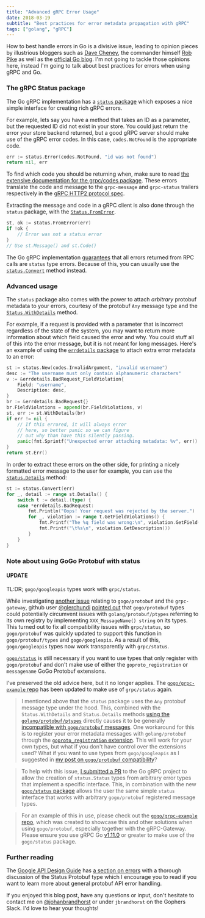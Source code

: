 ```yaml
---
title: "Advanced gRPC Error Usage"
date: 2018-03-19
subtitle: "Best practices for error metadata propagation with gRPC"
tags: ["golang", "gRPC"]
---
```


How to best handle errors in Go is a divisive issue, leading
to opinion pieces by illustrious bloggers such as
[Dave Cheney](https://dave.cheney.net/tag/error-handling),
the commander himself
[Rob Pike](https://commandcenter.blogspot.co.uk/2017/12/error-handling-in-upspin.html)
as well as the
[official Go blog](https://blog.golang.org/errors-are-values). I'm
not going to tackle those opinions here, instead I'm going to talk
about best practices for errors when using gRPC and Go.

### The gRPC Status package

The Go gRPC implementation has a
[`status` package](https://godoc.org/google.golang.org/grpc/status)
which exposes a nice simple interface for creating rich gRPC errors.

For example, lets say you have a method that takes an ID as a parameter,
but the requested ID did not exist in your store. You could just return
the error your store backend returned, but a good gRPC server should
make use of the gRPC error codes. In this case, `codes.NotFound` is
the appropriate code.

```go
err := status.Error(codes.NotFound, "id was not found")
return nil, err
```

To find which code you should be returning when, make sure to read
[the extensive documentation for the grpc/codes package](https://godoc.org/google.golang.org/grpc/codes).
These errors translate the code and message to the `grpc-message`
and `grpc-status` trailers respectively in the
[gRPC HTTP2 protocol spec](https://github.com/grpc/grpc/blob/master/doc/PROTOCOL-HTTP2.md#responses).

Extracting the message and code in a gRPC client is also done through the
`status` package, with the [`Status.FromError`](https://godoc.org/google.golang.org/grpc/status#FromError).

```go
st, ok := status.FromError(err)
if !ok {
    // Error was not a status error
}
// Use st.Message() and st.Code()
```

The Go gRPC implementation [guarantees](https://github.com/grpc/grpc-go/pull/1782)
that all errors returned from RPC calls are `status` type errors. Because of this,
you can usually use the
[`status.Convert`](https://godoc.org/google.golang.org/grpc/status#Convert) method instead.

### Advanced usage

The `status` package also comes with the power to attach _arbitrary_
protobuf metadata to your errors, courtesy of the protobuf `Any` message type
and the [`Status.WithDetails`](https://godoc.org/google.golang.org/grpc/status#Status.WithDetails)
method.

For example, if a request is provided with a parameter that is incorrect regardless
of the state of the system, you may want to return more information about which
field caused the error and why. You could stuff all of this into the error message,
but it is not meant for long messages. Here's an example of using the
[`errdetails` package](https://godoc.org/google.golang.org/genproto/googleapis/rpc/errdetails)
to attach extra error metadata to an error:

```go
st := status.New(codes.InvalidArgument, "invalid username")
desc := "The username must only contain alphanumeric characters"
v := &errdetails.BadRequest_FieldViolation{
    Field: "username",
    Description: desc,
}
br := &errdetails.BadRequest{}
br.FieldViolations = append(br.FieldViolations, v)
st, err := st.WithDetails(br)
if err != nil {
    // If this errored, it will always error
    // here, so better panic so we can figure
    // out why than have this silently passing.
    panic(fmt.Sprintf("Unexpected error attaching metadata: %v", err))
}
return st.Err()
```

In order to extract these errors on the other side, for printing a nicely
formatted error message to the user for example, you can use the
[`status.Details`](https://godoc.org/google.golang.org/grpc/status#Status.Details) method:

```go
st := status.Convert(err)
for _, detail := range st.Details() {
    switch t := detail.(type) {
    case *errdetails.BadRequest:
        fmt.Println("Oops! Your request was rejected by the server.")
        for _, violation := range t.GetFieldViolations() {
            fmt.Printf("The %q field was wrong:\n", violation.GetField())
            fmt.Printf("\t%s\n", violation.GetDescription())
        }
    }
}
```

### Note about using GoGo Protobuf with status

#### UPDATE

TL:DR; `gogo/googleapis` types work with `grpc/status`.

While investigating [another issue](https://github.com/gogo/grpc-example/issues/9)
relating to `gogo/protobuf` and the `grpc-gateway`, github user
[@glerchundi](https://github.com/glerchundi)
[pointed out](https://github.com/grpc-ecosystem/grpc-gateway/pull/529#issuecomment-376822766)
that `gogo/protobuf` types could potentially circumvent issues with
`golang/protobuf/ptypes` referring to its own registry by implementing
`XXX_MessageName() string` on its types. This turned out to fix all compatibility
issues with `grpc/status`, so `gogo/protobuf` was quickly updated
to support this function in `gogo/protobuf/types` and `gogo/googleapis`.
As a result of this, `gogo/googleapis` types now work transparently with `grpc/status`.

[`gogo/status`](https://github.com/gogo/status) is still necessary if you want to
use types that only register with `gogo/protobuf` and don't make use of either
the `goproto_registration` or `messagename` GoGo Protobuf extensions.

I've preserved the old advice here, but it no longer applies. The
[`gogo/grpc-example` repo](https://github.com/gogo/grpc-example) has been updated
to make use of `grpc/status` again.

> I mentioned above that the `status` package uses the `Any` protobuf
message type under the hood. This, combined with the `Status.WithDetails`
and `Status.Details` methods [using the `golang/protobuf/ptypes`](https://github.com/grpc/grpc-go/blob/738eb6b62fe9a30ddfe19934b0a22b1a66fbb661/status/status.go#L162)
directly causes it to be generally
[incompatible with `gogo/protobuf` messages](https://github.com/grpc/grpc-go/issues/1885).
One workaround for this is to register your error metadata messages with
`golang/protobuf` through the [`goproto_registration` extension](https://github.com/gogo/protobuf/blob/master/extensions.md#goprotobuf-compatibility).
This will work for your own types, but what if you don't have control
over the extensions used? What if you want to use types from
`gogo/googleapis` as I suggested in [my post on `gogo/protobuf` compatibility](/post/gogoproto)?

> To help with this issue, [I submitted a PR](https://github.com/grpc/grpc-go/pull/1927)
to the Go gRPC project to allow the creation of `status.Status` types from
arbitrary error types that implement a specific interface. This, in combination
with the new [`gogo/status` package](https://github.com/gogo/status) allows
the user the same simple `status` interface that works with arbitrary
`gogo/protobuf` registered message types.

> For an example of this in use, please check out the
[`gogo/grpc-example` repo](https://github.com/gogo/grpc-example),
which was created to showcase this and other solutions when using `gogo/protobuf`,
especially together with the gRPC-Gateway. Please ensure you use gRPC Go
[v1.11.0](https://github.com/grpc/grpc-go/releases/tag/v1.11.0)
or greater to make use of the `gogo/status` package.

### Further reading

The [Google API Design Guide](https://cloud.google.com/apis/design)
has [a section on errors](https://cloud.google.com/apis/design/errors)
with a thorough discussion of the Status Protobuf type which I encourage you to
read if you want to learn more about general protobuf API error handling.

If you enjoyed this blog post, have any questions or input, don't hesitate to
contact me on [@johanbrandhorst](https://twitter.com/JohanBrandhorst) or
under `jbrandhorst` on the Gophers Slack. I'd love to hear your thoughts!

